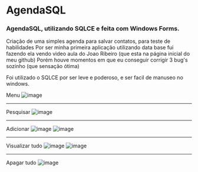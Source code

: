 # AgendaSQL
### AgendaSQL, utilizando SQLCE e feita com Windows Forms.


Criação de uma simples agenda para salvar contatos, para teste de habilidades
Por ser minha primeira aplicação utilizando data base fui fazendo ela vendo video aula do Joao Ribeiro (que esta na página inicial do meu github)
Porém houve momentos em que eu conseguir corrigir 3 bug's sozinho (que sensação ótima)


Foi utilizado o SQLCE por ser leve e poderoso, e ser facil de manuseo no windows.


Menu
![image](https://user-images.githubusercontent.com/70340981/100164600-f37d9d80-2e96-11eb-8504-dc14bb782955.png)

-------------------------------------------------------------------------------------------------------------------------------------------
Pesquisar
![image](https://user-images.githubusercontent.com/70340981/100166113-adc2d400-2e9a-11eb-8303-9d86dd74e4ab.png)

-------------------------------------------------------------------------------------------------------------------------------------------
Adicionar
![image](https://user-images.githubusercontent.com/70340981/100166172-d4810a80-2e9a-11eb-8447-e54d9b99d4a8.png)
![image](https://user-images.githubusercontent.com/70340981/100166199-e5318080-2e9a-11eb-9865-84ba5c866b28.png)

-------------------------------------------------------------------------------------------------------------------------------------------
Visualizar tudo
![image](https://user-images.githubusercontent.com/70340981/100166282-15791f00-2e9b-11eb-9fbc-defcd4877365.png)
![image](https://user-images.githubusercontent.com/70340981/100166373-5c671480-2e9b-11eb-91a4-b7b9785b0314.png)

-------------------------------------------------------------------------------------------------------------------------------------------
Apagar tudo
![image](https://user-images.githubusercontent.com/70340981/100166312-2f1a6680-2e9b-11eb-806d-e1638f3eb38d.png)




